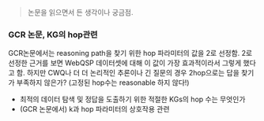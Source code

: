 
> 논문을 읽으면서 든 생각이나 궁금점.

### GCR 논문, KG의 hop관련
GCR논문에서는 reasoning path을 찾기 위한 hop 파라미터의 값을 2로 선정함. 2로 선정한 근거를 보면 WebQSP 데이터셋에 대해 이 값이 가장 효과적이라서 그렇게 했다고 함. 하지만 CWQ나 더 더 논리적인 추론이나 긴 질문의 경우 2hop으로는 답을 찾기가 부족하지 않은가? (고정된 hop수는 reasonable 하지 않다!)
* 최적의 데이터 탐색 및 정답을 도출하기 위한 적절한 KGs의 hop 수는 무엇인가
* (GCR 논문에서) k과 hop 파라미터의 상호작용 관련